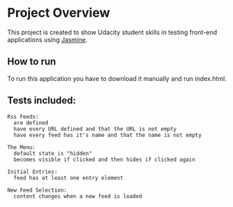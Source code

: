 # Project Overview

This project is created to show Udacity student skills in testing front-end applications using [Jasmine](http://jasmine.github.io/).

## How to run
To run this application you have to download it manually and run index.html.

## Tests included:
```
Rss Feeds:
  are defined
  have every URL defined and that the URL is not empty
  have every feed has it's name and that the name is not empty

The Menu:
  default state is "hidden"
  becomes visible if clicked and then hides if clicked again

Initial Entries:
  feed has at least one entry element
  
New Feed Selection:
  content changes when a new feed is loaded
```
